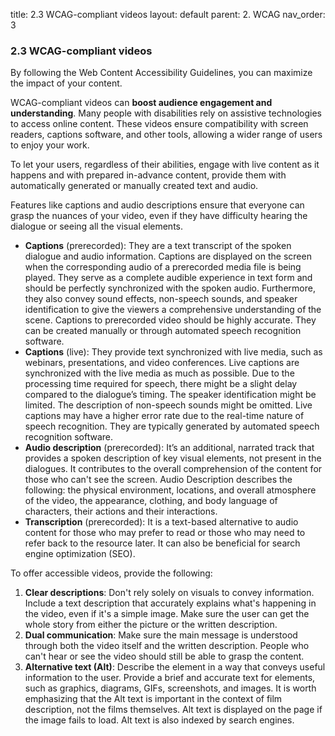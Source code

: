 title: 2.3 WCAG-compliant videos 
layout: default 
parent: 2. WCAG 
nav_order: 3


### 2.3 WCAG-compliant videos

By following the Web Content Accessibility Guidelines, you can maximize the impact of your content.

WCAG-compliant videos can **boost audience engagement and understanding**. Many people with disabilities rely on assistive technologies to access online content. These videos ensure compatibility with screen readers, captions software, and other tools, allowing a wider range of users to enjoy your work.

To let your users, regardless of their abilities, engage with live content as it happens and with prepared in-advance content, provide them with automatically generated or manually created text and audio.

Features like captions and audio descriptions ensure that everyone can grasp the nuances of your video, even if they have difficulty hearing the dialogue or seeing all the visual elements.

- **Captions** (prerecorded): They are a text transcript of the spoken dialogue and audio information. Captions are displayed on the screen when the corresponding audio of a prerecorded media file is being played. They serve as a complete audible experience in text form and should be perfectly synchronized with the spoken audio. Furthermore, they also convey sound effects, non-speech sounds, and speaker identification to give the viewers a comprehensive understanding of the scene. Captions to prerecorded video should be highly accurate. They can be created manually or through automated speech recognition software.
- **Captions** (live): They provide text synchronized with live media, such as webinars, presentations, and video conferences. Live captions are synchronized with the live media as much as possible. Due to the processing time required for speech, there might be a slight delay compared to the dialogue’s timing. The speaker identification might be limited. The description of non-speech sounds might be omitted. Live captions may have a higher error rate due to the real-time nature of speech recognition. They are typically generated by automated speech recognition software.
- **Audio description** (prerecorded): It’s an additional, narrated track that provides a spoken description of key visual elements, not present in the dialogues. It contributes to the overall comprehension of the content for those who can't see the screen. Audio Description describes the following: the physical environment, locations, and overall atmosphere of the video, the appearance, clothing, and body language of characters, their actions and their interactions.
- **Transcription** (prerecorded): It is a text-based alternative to audio content for those who may prefer to read or those who may need to refer back to the resource later. It can also be beneficial for search engine optimization (SEO).

To offer accessible videos, provide the following:

1. **Clear descriptions**: Don't rely solely on visuals to convey information. Include a text description that accurately explains what's happening in the video, even if it's a simple image. Make sure the user can get the whole story from either the picture or the written description.
2. **Dual communication**: Make sure the main message is understood through both the video itself and the written description. People who can't hear or see the video should still be able to grasp the content.
3. **Alternative text (Alt)**: Describe the element in a way that conveys useful information to the user. Provide a brief and accurate text for elements, such as graphics, diagrams, GIFs, screenshots, and images. It is worth emphasizing that the Alt text is important in the context of film description, not the films themselves. Alt text is displayed on the page if the image fails to load. Alt text is also indexed by search engines.
